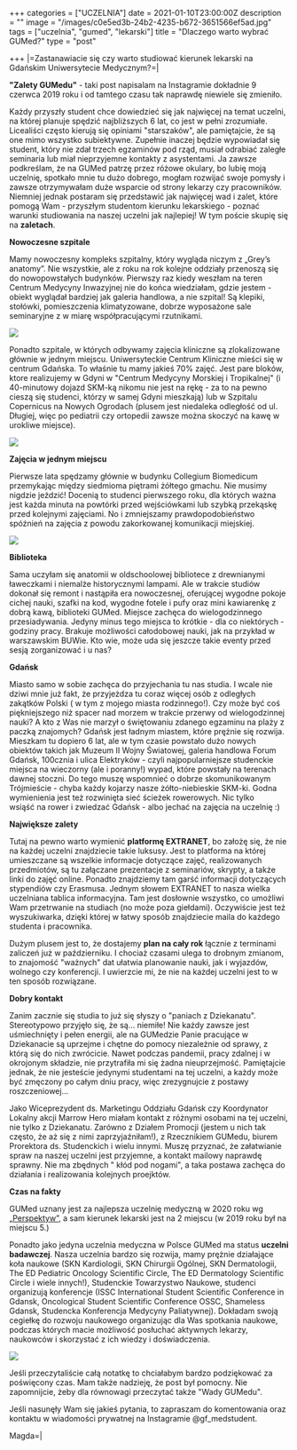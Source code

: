 +++
categories = ["UCZELNIA"]
date = 2021-01-10T23:00:00Z
description = ""
image = "/images/c0e5ed3b-24b2-4235-b672-3651566ef5ad.jpg"
tags = ["uczelnia", "gumed", "lekarski"]
title = "Dlaczego warto wybrać GUMed?"
type = "post"

+++
|​=Zastanawiacie się czy warto studiować kierunek lekarski na Gdańskim Uniwersytecie Medycznym?=|

**"Zalety GUMedu"** - taki post napisalam na Instagramie dokładnie 9 czerwca 2019 roku i od tamtego czasu tak naprawdę niewiele się zmieniło.

Każdy przyszły student chce dowiedzieć się jak najwięcej na temat uczelni, na której planuje spędzić najbliższych 6 lat, co jest w pełni zrozumiałe. Licealiści często kierują się opiniami "starszaków", ale pamiętajcie, że są one mimo wszystko subiektywne. Zupełnie inaczej będzie wypowiadał się student, który nie zdał trzech egzaminów pod rząd, musiał odrabiać zaległe seminaria lub miał nieprzyjemne kontakty z asystentami. Ja zawsze podkreślam, że na GUMed patrzę przez różowe okulary, bo lubię moją uczelnię, spotkało mnie tu dużo dobrego, mogłam rozwijać swoje pomysły i zawsze otrzymywałam duże wsparcie od strony lekarzy czy pracowników. Niemniej jednak postaram się przedstawić jak najwięcej wad i zalet, które pomogą Wam - przyszłym studentom kierunku lekarskiego - poznać warunki studiowania na naszej uczelni jak najlepiej! W tym poście skupię się na **zaletach**.

**Nowoczesne szpitale**

Mamy nowoczesny kompleks szpitalny, który wygląda niczym z „Grey’s anatomy”. Nie wszystkie, ale z roku na rok kolejne oddziały przenoszą się do nowopowstałych budynków. Pierwszy raz kiedy weszłam na teren Centrum Medycyny Inwazyjnej nie do końca wiedziałam, gdzie jestem - obiekt wyglądał bardziej jak galeria handlowa, a nie szpital! Są klepiki, stołówki, pomieszczenia klimatyzowane, dobrze wyposażone sale seminaryjne z w miarę współpracującymi rzutnikami.

![](/images/fullsizerender_1.jpg)

Ponadto szpitale, w których odbywamy zajęcia kliniczne są zlokalizowane głównie w jednym miejscu. Uniwersyteckie Centrum Kliniczne mieści się w centrum Gdańska. To właśnie tu mamy jakieś 70% zajęć. Jest pare bloków, ktore realizujemy w Gdyni w "Centrum Medycyny Morskiej i Tropikalnej" (i 40-minutowy dojazd SKM-ką nikomu nie jest na rękę - za to na pewno cieszą się studenci, którzy w samej Gdyni mieszkają) lub w Szpitalu Copernicus na Nowych Ogrodach (plusem jest niedaleka odległość od ul. Długiej, więc po pediatrii czy ortopedii zawsze można skoczyć na kawę w urokliwe miejsce).

![](/images/img_7466.jpg)

**Zajęcia w jednym miejscu**

Pierwsze lata spędzamy głównie w budynku Collegium Biomedicum przemykając między siedmioma piętrami żółtego gmachu. Nie musimy nigdzie jeździć! Docenią to studenci pierwszego roku, dla których ważna jest każda minuta na powtórki przed wejściówkami lub szybką przekąskę przed kolejnymi zajęciami. No i zmniejszamy prawdopodobieństwo spóźnień na zajęcia z powodu zakorkowanej komunikacji miejskiej.

![](/images/fullsizerender.jpg)

**Biblioteka**

Sama uczyłam się anatomii w oldschoolowej bibliotece z drewnianymi ławeczkami i niemalże historycznymi lampami. Ale w trakcie studiów dokonał się remont i nastąpiła era nowoczesnej, oferującej wygodne pokoje cichej nauki, szafki na kod, wygodne fotele i pufy oraz mini kawiarenkę z dobrą kawą, biblioteki GUMed. Miejsce zachęca do wielogodzinnego przesiadywania. Jedyny minus tego miejsca to krótkie - dla co niektórych - godziny pracy. Brakuje możliwości całodobowej nauki, jak na przykład w warszawskim BUWie. Kto wie, może uda się jeszcze takie eventy przed sesją zorganizować i u nas?

**Gdańsk**

Miasto samo w sobie zachęca do przyjechania tu nas studia. I wcale nie dziwi mnie już fakt, że przyjeżdza tu coraz więcej osób z odległych zakątków Polski ( w tym z mojego miasta rodzinnego!). Czy może być coś piękniejszego niż spacer  nad morzem w trakcie przerwy od wielogodzinnej nauki? A kto z Was nie marzył o świętowaniu zdanego egzaminu na plaży z paczką znajomych? Gdańsk jest ładnym miastem, które prężnie się rozwija. Mieszkam tu dopiero 6 lat, ale w tym czasie powstało dużo nowych obiektów takich jak Muzeum II Wojny Światowej, galeria handlowa Forum Gdańsk, 100cznia i ulica Elektryków - czyli najpopularniejsze studenckie miejsca na wieczorny (ale i poranny!) wypad, które powstały na terenach dawnej stoczni. Do tego muszę wspomnieć o dobrze skomunikowanym Trójmieście - chyba każdy kojarzy nasze żółto-niebieskie SKM-ki. Godna wymienienia jest też rozwinięta sieć ścieżek rowerowych. Nic tylko wsiąść na rower i zwiedzać Gdańsk - albo jechać na zajęcia na uczelnię :)

**Największe zalety**

Tutaj na pewno warto wymienić **platformę EXTRANET**, bo założę się, że nie na każdej uczelni znajdziecie takie luksusy. Jest to platforma na której umieszczane są wszelkie informacje dotyczące zajęć, realizowanych przedmiotów, są tu załączane prezentacje z seminariów, skrypty, a także linki do zajęć online. Ponadto znajdziemy tam garść informacji dotyczących stypendiów czy Erasmusa. Jednym słowem EXTRANET to nasza wielka uczelniana tablica informacyjna. Tam jest dosłownie wszystko, co umożliwi Wam przetrwanie na studiach (no może poza giełdami). Oczywiście jest też wyszukiwarka, dzięki której w łatwy sposób znajdziecie maila do każdego studenta i pracownika.

Dużym plusem jest to, że dostajemy **plan na cały rok** łącznie z terminami zaliczeń już w październiku. I chociaż czasami ulega to drobnym zmianom, to znajomość "ważnych" dat ułatwia planowanie nauki, jak i wyjazdów, wolnego czy konferencji. I uwierzcie mi, że nie na każdej uczelni jest to w ten sposób rozwiązane.

**Dobry kontakt**

Zanim zacznie się studia to już się słyszy o "paniach z Dziekanatu". Stereotypowo przyjęło się, że są... niemiłe! Nie każdy zawsze jest uśmiechnięty i pełen energii, ale na GUMedzie Panie pracujące w Dziekanacie są uprzejme i chętne do pomocy niezależnie od sprawy, z którą się do nich zwrócicie. Nawet podczas pandemii, pracy zdalnej i w okrojonym składzie, nie przytrafiła mi się żadna nieuprzejmość. Pamiętajcie jednak, że nie jesteście jedynymi studentami na tej uczelni, a każdy może być zmęczony po całym dniu pracy, więc zrezygnujcie z postawy roszczeniowej...

Jako Wiceprezydent ds. Marketingu Oddziału Gdańsk czy Koordynator Lokalny akcji Marrow Hero miałam kontakt z różnymi osobami na tej uczelni, nie tylko z Dziekanatu. Zarówno z Działem Promocji (jestem u nich tak często, że aż się z nimi zaprzyjaźniłam!), z Rzecznikiem GUMedu, biurem Prorektora ds. Studenckich i wielu innymi. Muszę przyznać, że załatwianie spraw na naszej uczelni jest przyjemne, a kontakt mailowy naprawdę sprawny. Nie ma zbędnych " kłód pod nogami", a taka postawa zachęca do działania i realizowania kolejnych proejktów.

**Czas na fakty**

GUMed uznany jest za najlepsza uczelnię medyczną w 2020 roku wg [„Perspektyw”](https://ranking.perspektywy.pl/2020/ranking/ranking-uczelni-akademickich/types/uczelnie-medyczne), a sam kierunek lekarski jest na 2 miejscu (w 2019 roku był na miejscu 5.)

Ponadto jako jedyna uczelnia medyczna w Polsce GUMed ma status **uczelni badawczej**. Nasza uczelnia bardzo się rozwija, mamy prężnie działające koła naukowe (SKN Kardiologii, SKN Chirurgii Ogólnej, SKN Dermatologii, The ED Pediatric Oncology Scientific Circle, The ED Dermatology Scientific Circle i wiele innych!), Studenckie Towarzystwo Naukowe, studenci organizują konferencje (ISSC International Student Scientific Conference in Gdansk, Oncological Student Scientific Conference OSSC, Shameless Gdansk, Studencka Konferencja Medycyny Paliatywnej). Dokładam swoją cegiełkę do rozwoju naukowego organizując dla Was spotkania naukowe, podczas których macie możliwość posłuchać aktywnych lekarzy, naukowców i skorzystać z ich wiedzy i doświadczenia.

![](/images/img_8293.jpg)

Jeśli przeczytaliście całą notatkę to chciałabym bardzo podziękować za poświęcony czas. Mam także nadzieję, że post był pomocny. Nie zapomnijcie, żeby dla równowagi przeczytać także "Wady GUMedu".

Jeśli nasunęły Wam się jakieś pytania, to zapraszam do komentowania oraz kontaktu w wiadomości prywatnej na Instagramie @gf_medstudent.

Magda=|
